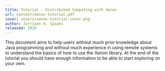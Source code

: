```yaml
---
title: Tutorial - Distributed Computing with Xenon
url: content/xenon-tutorial.pdf
cover: covers/xenon-tutorial-cover.png
author: Jurriaan H. Spaaks
released: 2016
---
```

This document aims to help users without much prior knowledge about Java programming and without much experience in using remote systems to understand the basics of how to use the Xenon library. At the end of the tutorial you should have enough information to be able to start exploring on your own.
